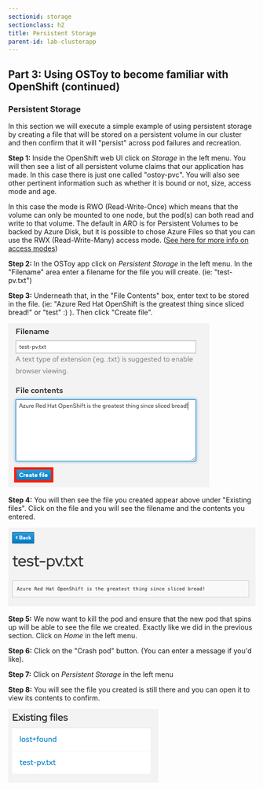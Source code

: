 ```yaml
---
sectionid: storage
sectionclass: h2
title: Persistent Storage
parent-id: lab-clusterapp
---
```


## Part 3: Using OSToy to become familiar with OpenShift (continued)

### Persistent Storage
In this section we will execute a simple example of using persistent storage by creating a file that will be stored on a persistent volume in our cluster and then confirm that it will "persist" across pod failures and recreation.

**Step 1:** Inside the OpenShift web UI click on *Storage* in the left menu. You will then see a list of all persistent volume claims that our application has made.  In this case there is just one called "ostoy-pvc".  You will also see other pertinent information such as whether it is bound or not, size, access mode and age.  

In this case the mode is RWO (Read-Write-Once) which means that the volume can only be mounted to one node, but the pod(s) can both read and write to that volume.  The default in ARO is for Persistent Volumes to be backed by Azure Disk, but it is possible to chose Azure Files so that you can use the RWX (Read-Write-Many) access mode.  ([See here for more info on access modes](https://docs.openshift.com/aro/architecture/additional_concepts/storage.html#pv-access-modes))

**Step 2:** In the OSToy app click on *Persistent Storage* in the left menu.  In the "Filename" area enter a filename for the file you will create. (ie: "test-pv.txt")

**Step 3:** Underneath that, in the "File Contents" box, enter text to be stored in the file. (ie: "Azure Red Hat OpenShift is the greatest thing since sliced bread!" or "test" :) ).  Then click "Create file".

![Create File](/media/managedlab/17-ostoy-createfile.png)

**Step 4:** You will then see the file you created appear above under "Existing files".  Click on the file and you will see the filename and the contents you entered.

![View File](/media/managedlab/18-ostoy-viewfile.png)

**Step 5:** We now want to kill the pod and ensure that the new pod that spins up will be able to see the file we created. Exactly like we did in the previous section. Click on *Home* in the left menu.

**Step 6:** Click on the "Crash pod" button.  (You can enter a message if you'd like).

**Step 7:** Click on *Persistent Storage* in the left menu

**Step 8:** You will see the file you created is still there and you can open it to view its contents to confirm.

![Crash Message](/media/managedlab/19-ostoy-existingfile.png)


